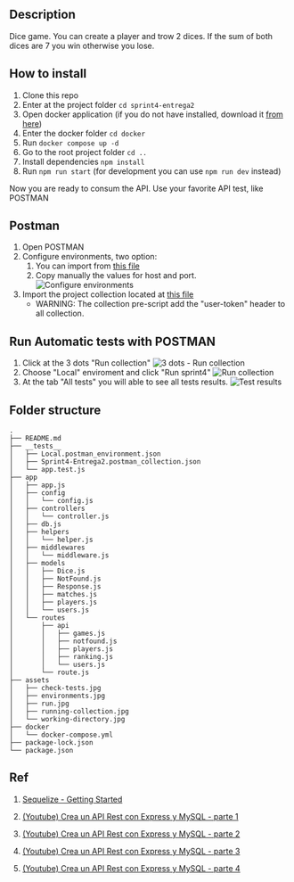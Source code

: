 ## Description
Dice game. You can create a player and trow 2 dices. If the sum of both dices are 7 you win otherwise you lose.

## How to install

1. Clone this repo
2. Enter at the project folder `cd sprint4-entrega2`
3. Open docker application (if you do not have installed, download it [from here](https://www.docker.com/))
4. Enter the docker folder `cd docker`
5. Run `docker compose up -d`
6. Go to the root project folder `cd .. `
7. Install dependencies `npm install`
8. Run `npm run start` (for development you can use `npm run dev` instead)

Now you are ready to consum the API. Use your favorite API test, like POSTMAN

## Postman
1. Open POSTMAN
2. Configure environments, two option:
    1. You can import from [this file](./__tests__/Sprint4-Entrega2.postman_collection.json)
    1. Copy manually the values for host and port.  
    ![Configure environments](./assets/environments.jpg)
3. Import the project collection located at [this file](./__tests__/Sprint4%20-%20Entrega%201.postman_collection.json)
    - WARNING: The collection pre-script add the "user-token" header to all collection.

## Run Automatic tests with POSTMAN

1. Click at the 3 dots "Run collection"
![3 dots - Run collection](./assets/running-collection.jpg)
2. Choose "Local" enviroment and click "Run sprint4"
![Run collection](./assets/run.jpg)
3. At the tab "All tests" you will able to see all tests results.
![Test results](./assets/check-tests.jpg)

## Folder structure
```
.
├── README.md
├── __tests__
│   ├── Local.postman_environment.json
│   ├── Sprint4-Entrega2.postman_collection.json
│   └── app.test.js
├── app
│   ├── app.js
│   ├── config
│   │   └── config.js
│   ├── controllers
│   │   └── controller.js
│   ├── db.js
│   ├── helpers
│   │   └── helper.js
│   ├── middlewares
│   │   └── middleware.js
│   ├── models
│   │   ├── Dice.js
│   │   ├── NotFound.js
│   │   ├── Response.js
│   │   ├── matches.js
│   │   ├── players.js
│   │   └── users.js
│   └── routes
│       ├── api
│       │   ├── games.js
│       │   ├── notfound.js
│       │   ├── players.js
│       │   ├── ranking.js
│       │   └── users.js
│       └── route.js
├── assets
│   ├── check-tests.jpg
│   ├── environments.jpg
│   ├── run.jpg
│   ├── running-collection.jpg
│   └── working-directory.jpg
├── docker
│   └── docker-compose.yml
├── package-lock.json
└── package.json

```

## Ref
1. [Sequelize - Getting Started](https://sequelize.org/docs/v6/getting-started/) 

2. [(Youtube) Crea un API Rest con Express y MySQL - parte 1](https://www.youtube.com/watch?v=T6rGUZGAWBk)

3. [(Youtube) Crea un API Rest con Express y MySQL - parte 2](https://www.youtube.com/watch?v=0bl0vfV3g-c&t=0s)

4. [(Youtube) Crea un API Rest con Express y MySQL - parte 3](https://www.youtube.com/watch?v=bjeBrHdyg5g&t=0s)

5. [(Youtube) Crea un API Rest con Express y MySQL - parte 4](https://www.youtube.com/watch?v=50dugGTFvi8&t=0s)
